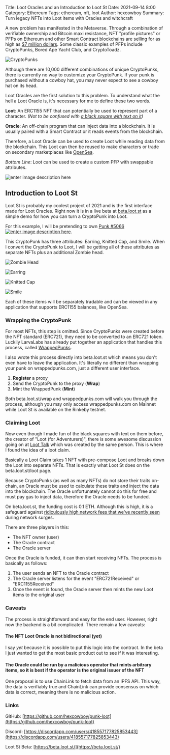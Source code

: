Title: Loot Oracles and an Introduction to Loot St
Date: 2021-09-14 8:00
Category: Ethereum
Tags: ethereum, nft, loot
Author: hexcowboy
Summary: Turn legacy NFTs into Loot items with Oracles and witchcraft

A new problem has manifested in the Metaverse. Through a combination of verifiable ownership and Bitcoin maxi resistance, NFT "profile pictures" or PFPs on Ethereum and other Smart Contract blockchains are selling for as high as [$7 million dollars](https://www.larvalabs.com/cryptopunks/details/3100). Some classic examples of PFPs include CryptoPunks, Bored Ape Yacht Club, and CryptoToadz.

![CryptoPunks](https://www.larvalabs.com/public/images/product/cryptopunks/punk-variety-2x.png)

Although there are 10,000 different combinations of unique CryptoPunks, there is currently no way to customize your CryptoPunk. If your punk is purchased without a cowboy hat, you may never expect to see a cowboy hat on its head.

Loot Oracles are the first solution to this problem. To understand what the hell a Loot Oracle is, it's necessary for me to define these two words.

**Loot**: An ERC1155 NFT that can potentially be used to represent part of a character. _(Not to be confused with [a black square with text on it](https://opensea.io/collection/lootproject))_

**Oracle**: An off-chain program that can inject data into a blockchain. It is usually paired with a Smart Contract or it reads events from the blockchain.

Therefore, a Loot Oracle can be used to create Loot while reading data from the blockchain. This Loot can then be reused to make characters or trade on secondary marketplaces like [OpenSea](https://opensea.io/).

_Bottom Line_: Loot can be used to create a custom PFP with swappable attributes.

![enter image description here](https://images.squarespace-cdn.com/content/v1/59413d96e6f2e1c6837c7ecd/1516201738494-52HYDY308LP4GZA1AMDL/Crypto_Animation.gif)

## Introduction to Loot St

Loot St is probably my coolest project of 2021 and is the first interface made for Loot Oracles. Right now it is in a live beta at [beta.loot.st](https://beta.loot.st) as a simple demo for how you can turn a CryptoPunk into Loot.

For this example, I will be pretending to own [Punk #5066 ![enter image description here](https://www.larvalabs.com/public/images/cryptopunks/punk5066.png)](https://www.larvalabs.com/cryptopunks/details/5066).

This CryptoPunk has three attributes: Earring, Knitted Cap, and Smile. When I convert the CryptoPunk to Loot, I will be getting all of these attributes as separate NFTs plus an additional Zombie head.

![Zombie Head](https://ipfs.io/ipfs/Qmb32q3F2GYcqeqnAPEobyAxCL45SSrVVQcJCxFpfCQU3H/ZOMBIE.gif)

![Earring](https://ipfs.io/ipfs/Qmb32q3F2GYcqeqnAPEobyAxCL45SSrVVQcJCxFpfCQU3H/EARRING.gif)

![Knitted Cap](https://ipfs.io/ipfs/Qmb32q3F2GYcqeqnAPEobyAxCL45SSrVVQcJCxFpfCQU3H/KNITTED_CAP.gif)

![Smile](https://ipfs.io/ipfs/Qmb32q3F2GYcqeqnAPEobyAxCL45SSrVVQcJCxFpfCQU3H/SMILE.gif)

Each of these items will be separately tradable and can be viewed in any application that supports ERC1155 balances, like OpenSea.

### Wrapping the CryptoPunk

For most NFTs, this step is omitted. Since CryptoPunks were created before the NFT standard (ERC721), they need to be converted to an ERC721 token. Luckily LarvaLabs has already put together an application that handles this process, called [WrappedPunks](https://wrappedpunks.com/).

I also wrote this process directly into beta.loot.st which means you don't even have to leave the application. It's literally no different than wrapping your punk on wrappedpunks.com, just a different user interface.

1. **Register** a proxy
2. Send the CryptoPunk to the proxy (**Wrap**)
3. Mint the WrappedPunk (**Mint**)

Both beta.loot.st/wrap and wrappedpunks.com will walk you through the process, although you may only access wrappedpunks.com on Mainnet while Loot St is available on the Rinkeby testnet.

### Claiming Loot

Now even though I made fun of the black squares with text on them before, the creator of "Loot (for Adventurers)", there is some awesome discussion going on at [Loot Talk](https://loot-talk.com/) which was created by the same person. This is where I found the idea of a loot claim.

Basically a Loot Claim takes 1 NFT with pre-compose Loot and breaks down the Loot into separate NFTs. That is exactly what Loot St does on the beta.loot.st/loot page.

Because CryptoPunks (as well as many NFTs) do not store their traits on-chain, an Oracle must be used to calculate these traits and inject the data into the blockchain. The Oracle unfortunately cannot do this for free and must pay gas to inject data, therefore the Oracle needs to be funded.

On beta.loot.st, the funding cost is 0.1 ETH. Although this is high, it is a safeguard against [ridiculously high network fees that we've recently seen](https://bitcoinist.com/ethereum-gas-fees-skyrocket-is-this-the-season-of-the-eth-killers/) during network surges.

There are three players in this:

- The NFT owner (user)
- The Oracle contract
- The Oracle server

Once the Oracle is funded, it can then start receiving NFTs. The process is basically as follows:

1. The user sends an NFT to the Oracle contract
2. The Oracle server listens for the event "ERC721Received" or "ERC1155Received"
3. Once the event is found, the Oracle server then mints the new Loot items to the original user

### Caveats

The process is straightforward and easy for the end user. However, right now the backend is a bit complicated. There remain a few caveats:

#### The NFT Loot Oracle is not bidirectional (yet)

I say _yet_ because it is possible to put this logic into the contract. In the beta I just wanted to get the most basic product out to see if it was interesting.

#### The Oracle could be run by a malicious operator that mints arbitrary items, so it is best if the operator is the original issuer of the NFT

One proposal is to use ChainLink to fetch data from an IPFS API. This way, the data is verifiably true and ChainLink can provide consensus on which data is correct, meaning there is no malicious action.

### Links

GitHub: [https://github.com/hexcowboy/punk-loot](https://github.com/hexcowboy/punk-loot)

Discord: [https://discordapp.com/users/418557177825853443](https://discordapp.com/users/418557177825853443)

Loot St Beta: [https://beta.loot.st/](https://beta.loot.st/)
